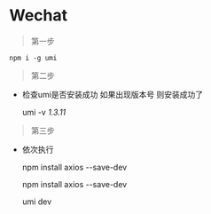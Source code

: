 # Wechat
> 第一步

    npm i -g umi

> 第二步

 - 检查umi是否安装成功 如果出现版本号 则安装成功了

    umi -v
*1.3.11*

> 第三步

 - 依次执行

    npm install axios --save-dev
    
    npm install axios --save-dev
    
    umi dev
